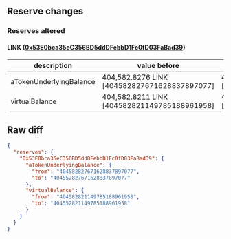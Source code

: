## Reserve changes

### Reserves altered

#### LINK ([0x53E0bca35eC356BD5ddDFebbD1Fc0fD03FaBad39](https://polygonscan.com/address/0x53E0bca35eC356BD5ddDFebbD1Fc0fD03FaBad39))

| description | value before | value after |
| --- | --- | --- |
| aTokenUnderlyingBalance | 404,582.8276 LINK [404582827671628837897077] | 404,552.8276 LINK [404552827671628837897077] |
| virtualBalance | 404,582.8211 LINK [404582821149785188961958] | 404,552.8211 LINK [404552821149785188961958] |


## Raw diff

```json
{
  "reserves": {
    "0x53E0bca35eC356BD5ddDFebbD1Fc0fD03FaBad39": {
      "aTokenUnderlyingBalance": {
        "from": "404582827671628837897077",
        "to": "404552827671628837897077"
      },
      "virtualBalance": {
        "from": "404582821149785188961958",
        "to": "404552821149785188961958"
      }
    }
  }
}
```